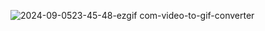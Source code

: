 ![2024-09-0523-45-48-ezgif com-video-to-gif-converter](https://github.com/user-attachments/assets/a9855ba6-08bb-42a8-b1a1-524d37c08d08)
